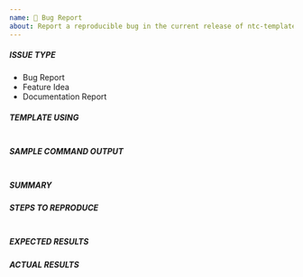 ```yaml
---
name: 🐛 Bug Report
about: Report a reproducible bug in the current release of ntc-templates
---
```

<!---
NOTE: Request for new template and adding data captured in template is not considered.
Please see README for more information.

ISSUES raised without following instructions will be immediately closed.
-->


<!---
Verify first that your issue/request is not already reported on GitHub.
Also test if the latest release, and master branch are affected too.
-->

##### ISSUE TYPE
<!--- Pick one below and delete the rest: -->
 - Bug Report
 - Feature Idea
 - Documentation Report

##### TEMPLATE USING
<!---
Please paste the entire template that you are using
-->

```

```

##### SAMPLE COMMAND OUTPUT
<!---
Please paste the raw output of the show command your are you using.
-->

```

```

##### SUMMARY
<!--- Explain the problem briefly -->

##### STEPS TO REPRODUCE
<!---
For bugs, show exactly how to reproduce the problem, using a minimal test-case.
For new features, show how the feature would be used.
-->

<!--- Paste example playbooks or commands between quotes below -->
```yaml

```

<!--- You can also paste gist.github.com links for larger files -->

##### EXPECTED RESULTS
<!--- What did you expect to happen when running the steps above? -->

##### ACTUAL RESULTS
<!--- What actually happened? -->

<!--- Paste verbatim command output between quotes below -->
```

```
